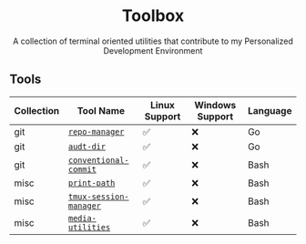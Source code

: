 <div align="center">
  <h1 align="center">Toolbox</h1>

  <p align="center">
        A collection of terminal oriented utilities that
        contribute to my Personalized Development Environment
  </p>
</div>

## Tools

| Collection | Tool Name                                                                    | Linux Support | Windows Support | Language |
| ---------- | ---------------------------------------------------------------------------- | ------------- | --------------- | -------- |
| git        | [`repo-manager`](https://github.com/Ajlow2000/repo-manager)                  | ✅            | ❌              | Go       |
| git        | [`audt-dir`](https://github.com/Ajlow2000/audit-dir)                         | ✅            | ❌              | Go       |
| git        | [`conventional-commit`](https://github.com/Ajlow2000/conventional-commit)    | ✅            | ❌              | Bash     |
| misc       | [`print-path`](https://github.com/Ajlow2000/print-path)                      | ✅            | ❌              | Bash     |
| misc       | [`tmux-session-manager`](https://github.com/Ajlow2000/tmux-session-manager)  | ✅            | ❌              | Bash     |
| misc       | [`media-utilities`](https://github.com/Ajlow2000/media-utilities)            | ✅            | ❌              | Bash     |

